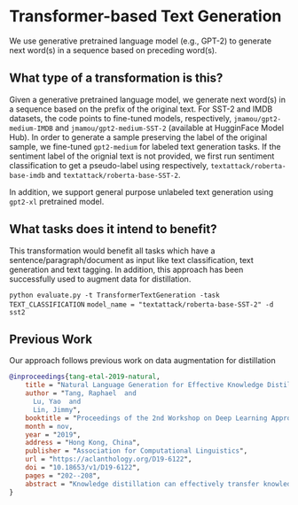 # Transformer-based Text Generation
We use generative pretrained language model (e.g., GPT-2) to generate next word(s) in a sequence based on preceding word(s).

## What type of a transformation is this?
Given a generative pretrained language model, we generate next word(s) in a sequence based on the prefix of the original text. For SST-2 and IMDB datasets, the code points to fine-tuned models, respectively, ```jmamou/gpt2-medium-IMDB``` and ```jmamou/gpt2-medium-SST-2``` (available at HugginFace Model Hub).
In order to generate a sample preserving the label of the original sample, we fine-tuned ```gpt2-medium``` for labeled text generation tasks. If the sentiment label of the orignial text is not provided, we first run sentiment classification to get a pseudo-label using respectively, ```textattack/roberta-base-imdb``` and ```textattack/roberta-base-SST-2```.

In addition, we support general purpose unlabeled text generation using ```gpt2-xl``` pretrained model.


## What tasks does it intend to benefit?
This transformation would benefit all tasks which have a sentence/paragraph/document as input like text classification, text generation and text tagging. In addition, this approach has been successfully used to augment data for distillation.

```python evaluate.py -t TransformerTextGeneration -task TEXT_CLASSIFICATION```
```model_name = "textattack/roberta-base-SST-2" -d sst2```


## Previous Work
Our approach follows previous work on data augmentation for distillation
```bibtex
@inproceedings{tang-etal-2019-natural,
    title = "Natural Language Generation for Effective Knowledge Distillation",
    author = "Tang, Raphael  and
      Lu, Yao  and
      Lin, Jimmy",
    booktitle = "Proceedings of the 2nd Workshop on Deep Learning Approaches for Low-Resource NLP (DeepLo 2019)",
    month = nov,
    year = "2019",
    address = "Hong Kong, China",
    publisher = "Association for Computational Linguistics",
    url = "https://aclanthology.org/D19-6122",
    doi = "10.18653/v1/D19-6122",
    pages = "202--208",
    abstract = "Knowledge distillation can effectively transfer knowledge from BERT, a deep language representation model, to traditional, shallow word embedding-based neural networks, helping them approach or exceed the quality of other heavyweight language representation models. As shown in previous work, critical to this distillation procedure is the construction of an unlabeled transfer dataset, which enables effective knowledge transfer. To create transfer set examples, we propose to sample from pretrained language models fine-tuned on task-specific text. Unlike previous techniques, this directly captures the purpose of the transfer set. We hypothesize that this principled, general approach outperforms rule-based techniques. On four datasets in sentiment classification, sentence similarity, and linguistic acceptability, we show that our approach improves upon previous methods. We outperform OpenAI GPT, a deep pretrained transformer, on three of the datasets, while using a single-layer bidirectional LSTM that runs at least ten times faster.",
}
```
